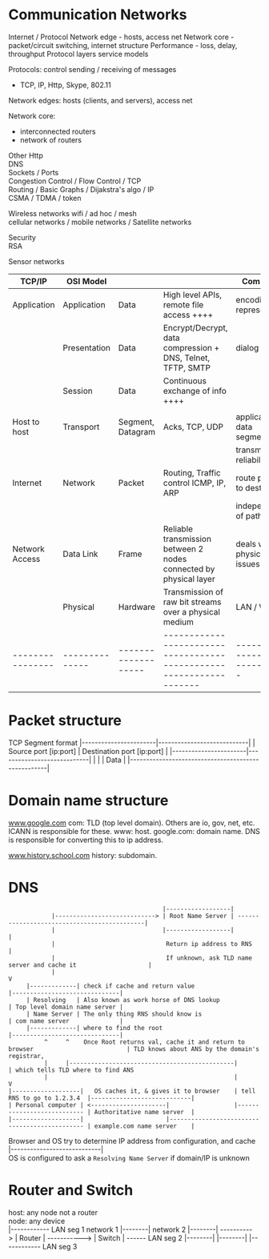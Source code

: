 Communication Networks
======================

Internet / Protocol
    Network edge - hosts, access net
    Network core - packet/circuit switching, internet structure
    Performance - loss, delay, throughput
    Protocol layers
    service models

Protocols: control sending / receiving of messages
- TCP, IP, Http, Skype, 802.11

Network edges: hosts (clients, and servers), access net

Network core:
- interconnected routers
- network of routers

Other
    Http  
    DNS  
    Sockets / Ports  
    Congestion Control / Flow Control / TCP  
    Routing / Basic Graphs / Dijakstra's algo / IP  
    CSMA / TDMA / token  

Wireless networks
    wifi / ad hoc / mesh  
    cellular networks / mobile networks / Satellite networks  

Security  
    RSA

Sensor networks

| TCP/IP         | OSI Model    |                   |                                                                   | Comments                      |
|----------------|--------------|-------------------|-------------------------------------------------------------------|-------------------------------|
| Application    | Application  | Data              | High level APIs, remote file access  ++++                         | encoding, representation      |
|                | Presentation | Data              | Encrypt/Decrypt, data compression    + DNS, Telnet, TFTP, SMTP    | dialog control                |
|                | Session      | Data              | Continuous exchange of info          ++++                         |                               |
|                |              |                   |                                                                   |                               |
| Host to host   | Transport    | Segment, Datagram | Acks, TCP, UDP                                                    | application data segmentation |
|                |              |                   |                                                                   | transmission reliability      |
| Internet       | Network      | Packet            | Routing, Traffic control              ICMP, IP, ARP               | route packets to dest         |
|                |              |                   |                                                                   | independent of path taken     |
| Network Access | Data Link    | Frame             | Reliable transmission between 2 nodes connected by physical layer | deals with physical issues    |
|                | Physical     | Hardware          | Transmission of raw bit streams over a physical medium            | LAN / WAN                     |
|----------------|--------------|-------------------|-------------------------------------------------------------------|-------------------------------|

# Packet structure

TCP Segment format
|-----------------------|----------------------------|
| Source port [ip:port] | Destination port [ip:port] |
|-----------------------|----------------------------|
|                                                    |
|                      Data                          |
|----------------------------------------------------|

# Domain name structure

www.google.com
com: TLD (top level domain). Others are io, gov, net, etc. ICANN is responsible for these.
www: host.
google.com: domain name. DNS is responsible for converting this to ip address.

www.history.school.com
history: subdomain.

# DNS
                                               |------------------|
                |----------------------------> | Root Name Server | --------------------------------------------|
                |                              |------------------|                                             |
                |                               Return ip address to RNS                                        |
                |                               If unknown, ask TLD name server and cache it                    |
                |                                                                                               V
         |-------------| check if cache and return value                                        |------------------------------|
         | Resolving   | Also known as work horse of DNS lookup                                 | Top level domain name server |
         | Name Server | The only thing RNS should know is                                      | com name server              |
         |-------------| where to find the root                                                 |------------------------------|
              ^     ^    Once Root returns val, cache it and return to browser                          | TLD knows about ANS by the domain's registrar,
              |     |----------------------------------------------|                                    | which tells TLD where to find ANS
              |                                                    |                                    V
    |-------------------|   OS caches it, & gives it to browser    | tell RNS to go to 1.2.3.4  |----------------------------|
    | Personal computer | <---------------------|                  |--------------------------- | Authoritative name server  |
    |-------------------|                       |---------------------------------------------- | example.com name server    |
 Browser and OS try to determine IP address from configuration, and cache                       |----------------------------|  
 OS is configured to ask a `Resolving Name Server` if domain/IP is unknown

# Router and Switch
host: any node not a router  
node: any device  
                                                            |------------ LAN seg 1
  network 1  |--------| network 2                       |--------|
 ----------> | Router | ----------->                    | Switch | ------ LAN seg 2
             |--------|                                 |--------|
                                                            |------------ LAN seg 3

